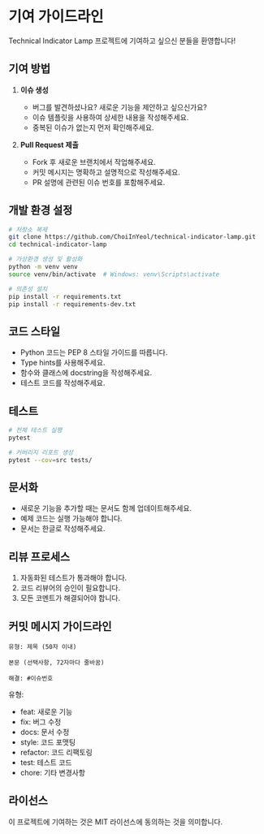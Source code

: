 # 기여 가이드라인

Technical Indicator Lamp 프로젝트에 기여하고 싶으신 분들을 환영합니다! 

## 기여 방법

1. **이슈 생성**
   - 버그를 발견하셨나요? 새로운 기능을 제안하고 싶으신가요?
   - 이슈 템플릿을 사용하여 상세한 내용을 작성해주세요.
   - 중복된 이슈가 없는지 먼저 확인해주세요.

2. **Pull Request 제출**
   - Fork 후 새로운 브랜치에서 작업해주세요.
   - 커밋 메시지는 명확하고 설명적으로 작성해주세요.
   - PR 설명에 관련된 이슈 번호를 포함해주세요.

## 개발 환경 설정

```bash
# 저장소 복제
git clone https://github.com/ChoiInYeol/technical-indicator-lamp.git
cd technical-indicator-lamp

# 가상환경 생성 및 활성화
python -m venv venv
source venv/bin/activate  # Windows: venv\Scripts\activate

# 의존성 설치
pip install -r requirements.txt
pip install -r requirements-dev.txt
```

## 코드 스타일

- Python 코드는 PEP 8 스타일 가이드를 따릅니다.
- Type hints를 사용해주세요.
- 함수와 클래스에 docstring을 작성해주세요.
- 테스트 코드를 작성해주세요.

## 테스트

```bash
# 전체 테스트 실행
pytest

# 커버리지 리포트 생성
pytest --cov=src tests/
```

## 문서화

- 새로운 기능을 추가할 때는 문서도 함께 업데이트해주세요.
- 예제 코드는 실행 가능해야 합니다.
- 문서는 한글로 작성해주세요.

## 리뷰 프로세스

1. 자동화된 테스트가 통과해야 합니다.
2. 코드 리뷰어의 승인이 필요합니다.
3. 모든 코멘트가 해결되어야 합니다.

## 커밋 메시지 가이드라인

```
유형: 제목 (50자 이내)

본문 (선택사항, 72자마다 줄바꿈)

해결: #이슈번호
```

유형:
- feat: 새로운 기능
- fix: 버그 수정
- docs: 문서 수정
- style: 코드 포맷팅
- refactor: 코드 리팩토링
- test: 테스트 코드
- chore: 기타 변경사항

## 라이선스

이 프로젝트에 기여하는 것은 MIT 라이선스에 동의하는 것을 의미합니다. 